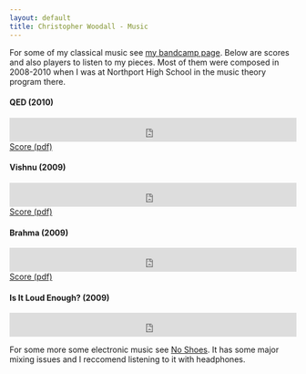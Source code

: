```yaml
---
layout: default
title: Christopher Woodall - Music
---
```


For some of my classical music see
[my bandcamp page][bandcamp]. Below are
scores and also players to listen to my pieces. Most of them were composed
in 2008-2010 when I was at Northport High School in the music theory
program there.

<div class="container-fluid">
	<div class="row-fluid">
		<h4>QED (2010)</h4>
	</div>
	<div class="row-fluid">
		<div class="span9">
			<iframe style="border: 0; width: 100%; height: 42px;" src="https://bandcamp.com/EmbeddedPlayer/track=1649590273/size=small/bgcol=ffffff/linkcol=0687f5/transparent=true/" seamless><a href="http://cwoodall.bandcamp.com/track/q-e-d">Q.E.D. by Chris Woodall</a></iframe>
		</div>
		<div class="span3">
			<a href="{{site.url}}/assets/pdf/scores/qed.pdf">Score (pdf)</a>
		</div>
	</div>
</div>

<div class="container-fluid">
	<div class="row-fluid">
		<h4>Vishnu (2009)</h4>
	</div>
	<div class="row-fluid">
		<div class="span9">
			<iframe style="border: 0; width: 100%; height: 42px;" src="https://bandcamp.com/EmbeddedPlayer/album=3961899991/size=small/bgcol=ffffff/linkcol=0687f5/transparent=true/" seamless><a href="http://cwoodall.bandcamp.com/album/vishnu">Vishnu by Chris Woodall</a></iframe>
		</div>
		<div class="span3">
			<a href="{{site.url}}/assets/pdf/scores/Vishnu.pdf">Score (pdf)</a>
		</div>
	</div>
</div>

<div class="container-fluid">
	<div class="row-fluid">
		<h4>Brahma (2009)</h4>
	</div>
	<div class="row-fluid">
		<div class="span9">
			<iframe style="border: 0; width: 100%; height: 42px;" src="https://bandcamp.com/EmbeddedPlayer/album=3607769266/size=small/bgcol=ffffff/linkcol=0687f5/transparent=true/" seamless><a href="http://cwoodall.bandcamp.com/album/brahma-single">Brahma - SINGLE by Chris Woodall</a></iframe>
		</div>
		<div class="span3">
			<a href="{{site.url}}/assets/pdf/scores/Brahma.pdf">Score (pdf)</a>
		</div>
	</div>
</div>

<div class="container-fluid">
	<div class="row-fluid">
		<h4>Is It Loud Enough? (2009)</h4>
	</div>
	<div class="row-fluid">
		<div class="span9">
<iframe style="border: 0; width: 100%; height: 42px;" src="https://bandcamp.com/EmbeddedPlayer/track=1762660903/size=small/bgcol=ffffff/linkcol=0687f5/transparent=true/" seamless><a href="http://cwoodall.bandcamp.com/track/is-it-loud-enough">Is It Loud Enough? by Chris Woodall</a></iframe>				</div>
		<div class="span3">
		</div>
	</div>
</div>


For some more some electronic music see [No Shoes][noshoes]. It has some major mixing issues and I reccomend listening to it with headphones.

[bandcamp]: http://cwoodall.bandcamp.com/
[noshoes]: http://noshoes.bandcamp.com/
